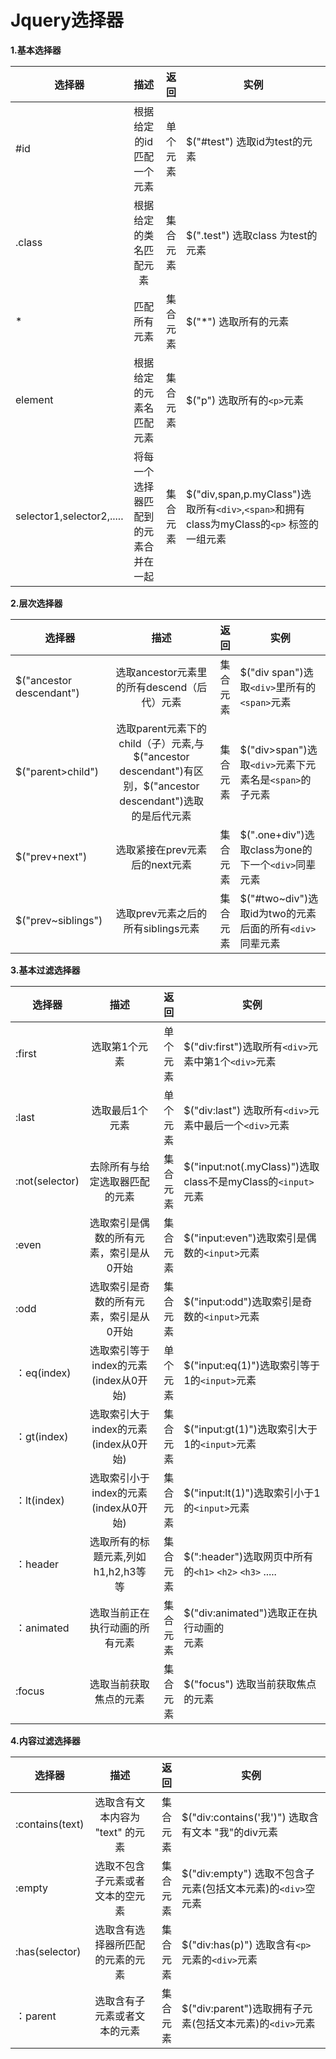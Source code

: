# Jquery选择器 #

**1.基本选择器**

  



| 选择器 | 描述                      | 返回       |  实例                                  |
| ----- |:------------------------: | ---------:|----------------------------------------|
|   #id | 根据给定的id匹配一个元素     | 单个元素   |  $("#test") 选取id为test的元素           |
| .class| 根据给定的类名匹配元素       | 集合元素   |  $(".test") 选取class 为test的元素       |
| *     | 匹配所有元素                | 集合元素   |  $("*") 选取所有的元素 |
|element|根据给定的元素名匹配元素       |集合元素    | $("p") 选取所有的`<p>`元素                 |
|selector1,selector2,.....       |将每一个选择器匹配到的元素合并在一起|集合元素|$("div,span,p.myClass")选取所有`<div>`,`<span>`和拥有 class为myClass的`<p>` 标签的一组元素 |
       



**2.层次选择器**


| 选择器 | 描述                      | 返回       |  实例                                  |
| ----- |:------------------------: | ---------:|----------------------------------------|
|$("ancestor descendant") |选取ancestor元素里的所有descend（后代）元素| 集合元素|$("div span")选取`<div>`里所有的`<span>`元素|
| $("parent>child")| 选取parent元素下的child（子）元素,与$("ancestor descendant")有区别，$("ancestor descendant")选取的是后代元素| 集合元素 |$("div>span")选取`<div>`元素下元素名是`<span>`的子元素|
|$("prev+next")|选取紧接在prev元素后的next元素| 集合元素| $(".one+div")选取class为one的下一个`<div>`同辈元素|
|$("prev~siblings")|选取prev元素之后的所有siblings元素|集合元素|$("#two~div")选取id为two的元素后面的所有`<div>`同辈元素|


**3.基本过滤选择器**

| 选择器 | 描述                      | 返回       |  实例                                  |
| ----- |:------------------------: | ---------:|----------------------------------------|
| :first| 选取第1个元素  |单个元素  | $("div:first")选取所有`<div>`元素中第1个`<div>`元素|
|:last|选取最后1个元素|单个元素|$("div:last") 选取所有`<div>`元素中最后一个`<div>`元素|
|:not(selector)|去除所有与给定选取器匹配的元素|集合元素|$("input:not(.myClass)")选取class不是myClass的`<input> `元素|
|:even|选取索引是偶数的所有元素，索引是从0开始|集合元素|$("input:even")选取索引是偶数的`<input>`元素|
|:odd|选取索引是奇数的所有元素，索引是从0开始|集合元素|$("input:odd")选取索引是奇数的`<input>`元素|
|：eq(index)|选取索引等于index的元素(index从0开始)|单个元素|$("input:eq(1)")选取索引等于1的`<input>`元素|
|：gt(index)|选取索引大于index的元素(index从0开始)|集合元素|$("input:gt(1)")选取索引大于1的`<input>`元素|
|：lt(index)|选取索引小于index的元素(index从0开始)|集合元素|$("input:lt(1)")选取索引小于1的`<input>`元素|
|：header|选取所有的标题元素,列如 h1,h2,h3等等|集合元素|$(":header")选取网页中所有的`<h1>` `<h2>` `<h3>` ..... |
|：animated|选取当前正在执行动画的所有元素|集合元素| $("div:animated")选取正在执行动画的<div>元素|
|:focus|选取当前获取焦点的元素|集合元素|$("focus") 选取当前获取焦点的元素|




**4.内容过滤选择器**

| 选择器 | 描述                      | 返回       |  实例                                  |
| ----- |:------------------------: | ---------:|----------------------------------------|
|:contains(text) |   选取含有文本内容为 "text" 的元素    |  集合元素  | $("div:contains('我')") 选取含有文本 "我"的div元素|
| :empty         |    选取不包含子元素或者文本的空元素  | 集合元素   | $("div:empty") 选取不包含子元素(包括文本元素)的`<div>`空元素|
|:has(selector)| 选取含有选择器所匹配的元素的元素|集合元素  | $("div:has(p)") 选取含有`<p>` 元素的`<div>`元素 |
|：parent| 选取含有子元素或者文本的元素|集合元素|$("div:parent")选取拥有子元素(包括文本元素)的`<div>`元素 |
